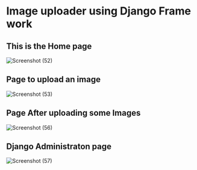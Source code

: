 # Image uploader using Django Frame work

## This is the Home page
![Screenshot (52)](https://user-images.githubusercontent.com/95559116/154962115-2daaddde-7324-4984-af28-135ced4157da.png)


## Page to upload an image
![Screenshot (53)](https://user-images.githubusercontent.com/95559116/154962307-56f4d9ea-eb74-43c8-a5b1-a45edc27eed6.png)

## Page After uploading some Images
![Screenshot (56)](https://user-images.githubusercontent.com/95559116/155070801-92810a38-3b33-4a79-b7de-b1275dec37b3.png)

## Django Administraton page
![Screenshot (57)](https://user-images.githubusercontent.com/95559116/155071033-755929b3-58dd-4b33-b86b-463d4613a9e4.png)





